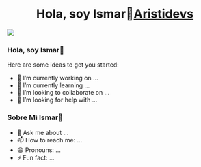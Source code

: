 <div align="center">
<h1 align="center">Hola, soy Ismar👋<a href="[https://aristi.dev](https://drive.google.com/file/d/1-dE87ckcPmMYWkLzlmOUg14a-lwh1uwo/view?usp=drive_link)">Aristidevs</a></h1>
</div>
<img src="https://i.imgur.com/weNbhGZ.png">
  
  
  ### Hola, soy Ismar👋
Here are some ideas to get you started:

- 🔭 I’m currently working on ...
- 🌱 I’m currently learning ...
- 👯 I’m looking to collaborate on ...
- 🤔 I’m looking for help with ...
### Sobre Mi Ismar👋
- 💬 Ask me about ...
- 📫 How to reach me: ...
- 😄 Pronouns: ...
- ⚡ Fun fact: ...
<!--
-->
